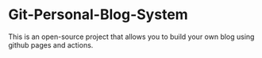 # Git-Personal-Blog-System
This is an open-source project that allows you to build your own blog using github pages and actions.
